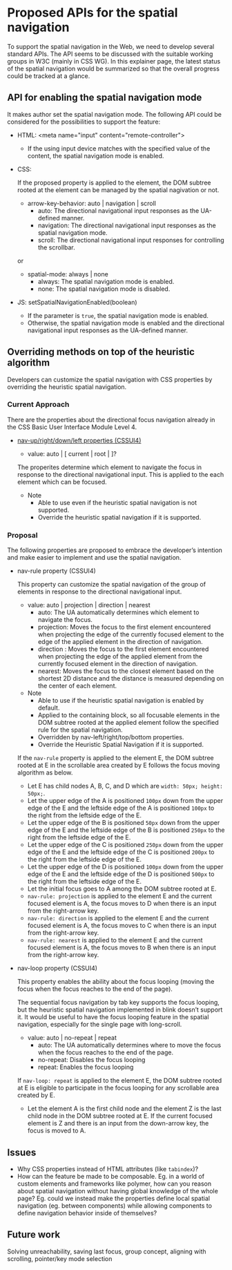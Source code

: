 # Proposed APIs for the spatial navigation
To support the spatial navigation in the Web, we need to develop several standard APIs. The API seems to be discussed with the suitable working groups in W3C (mainly in CSS WG). In this explainer page, the latest status of the spatial navigation would be summarized so that the overall progress could be tracked at a glance.

## API for enabling the spatial navigation mode
It makes author set the spatial navigation mode. The following API could be considered for the possibilities to support the feature:
  - HTML: &lt;meta name="input" content="remote-controller"&gt;
    - If the using input device matches with the specified value of the content, the spatial navigation mode is enabled.
  - CSS:
  
    If the proposed property is applied to the element, the DOM subtree rooted at the element can be managed by the spatial nagivation or not.
    - arrow-key-behavior: auto | navigation | scroll
      - auto: The directional navigational input responses as the UA-defined manner.
      - navigation: The directional navigational input responses as the spatial navigation mode.
      - scroll: The directional navigational input responses for controlling the scrollbar.
      
    or
      
    - spatial-mode: always | none
      - always: The spatial navigation mode is enabled.
      - none: The spatial navigation mode is disabled.
  - JS: setSpatialNavigationEnabled(boolean)
    - If the parameter is `true`, the spatial navigation mode is enabled.
    - Otherwise, the spatial navigation mode is enabled and the directional navigational input responses as the UA-defined manner.
  
## Overriding methods on top of the heuristic algorithm
Developers can customize the spatial navigation with CSS properties by overriding the heuristic spatial navigation.

### Current Approach
There are the properties about the directional focus navigation already in the CSS Basic User Interface Module Level 4.
  - [nav-up/right/down/left properties (CSSUI4)](https://drafts.csswg.org/css-ui-4/#nav-dir)
    - value: auto | <id> [ current | root | <target-name> ]?
  
    The properites determine which element to navigate the focus in response to the directional navigational input. This is applied to the each element which can be focused.
    - Note
        - Able to use even if the heuristic spatial navigation is not supported.
        - Override the heuristic spatial navigation if it is supported.

### Proposal
The following properties are proposed to embrace the developer’s intention and make easier to implement and use the spatial navigation.
  - nav-rule property (CSSUI4)
   
    This property can customize the spatial navigation of the group of elements in response to the directional navigational input.
    - value: auto | projection | direction | nearest
      - auto: The UA automatically determines which element to navigate the focus.
      - projection: Moves the focus to the first element encountered when projecting the edge of the currently focused element to the edge of the applied element in the direction of navigation.
      - direction : Moves the focus to the first element encountered when projecting the edge of the applied element from the currently focused element in the direction of navigation.
      - nearest: Moves the focus to the closest element based on the shortest 2D distance and the distance is measured depending on the center of each element.
    - Note  
        - Able to use if the heuristic spatial navigation is enabled by default.
        - Applied to the containing block, so all focusable elements in the DOM subtree rooted at the applied element follow the specified rule for the spatial navigation.
        - Overridden by nav-left/right/top/bottom properties.
        - Override the Heuristic Spatial Navigation if it is supported.
    
    If the `nav-rule` property is applied to the element E, the DOM subtree rooted at E in the scrollable area created by E follows the focus moving algorithm as below.
      - Let E has child nodes A, B, C, and D which are `width: 50px; height: 50px;`.
      - Let the upper edge of the A is positioned `100px` down from the upper edge of the E and the leftside edge of the A is positioned `100px` to the right from the leftside edge of the E.
      - Let the upper edge of the B is positioned `50px` down from the upper edge of the E and the leftside edge of the B is positioned `250px` to the right from the leftside edge of the E.
      - Let the upper edge of the C is positioned `250px` down from the upper edge of the E and the leftside edge of the C is positioned `200px` to the right from the leftside edge of the E.
      - Let the upper edge of the D is positioned `100px` down from the upper edge of the E and the leftside edge of the D is positioned `500px` to the right from the leftside edge of the E.
      - Let the initial focus goes to A among the DOM subtree rooted at E.
      - `nav-rule: projection` is applied to the element E and the current focused element is A, the focus moves to D when there is an input from the right-arrow key.
      - `nav-rule: direction` is applied to the element E and the current focused element is A, the focus moves to C when there is an input from the right-arrow key.
      - `nav-rule: nearest` is applied to the element E and the current focused element is A, the focus moves to B when there is an input from the right-arrow key.
      
      
  - nav-loop property (CSSUI4)
  
    This property enables the ability about the focus looping (moving the focus when the focus reaches to the end of the page).
    
    The sequential focus navigation by tab key supports the focus looping, but the heuristic spatial navigation implemented in blink doesn’t support it.
    It would be useful to have the focus looping feature in the spatial navigation, especially for the single page with long-scroll. 
    
    - value: auto | no-repeat | repeat
      - auto: The UA automatically determines where to move the focus when the focus reaches to the end of the page.
      - no-repeat: Disables the focus looping
      - repeat: Enables the focus looping
      
    If `nav-loop: repeat` is applied to the element E, the DOM subtree rooted at E is eligible to participate in the focus looping for any scrollable area created by E.
      - Let the element A is the first child node and the element Z is the last child node in the DOM subtree rooted at E. If the current focused element is Z and there is an input from the down-arrow key, the focus is moved to A.

## Issues
- Why CSS properties instead of HTML attributes (like `tabindex`)?
- How can the feature be made to be composable.  Eg. in a world of custom elements and frameworks like polymer, how can you reason about spatial navigation without having global knowledge of the whole page?  Eg. could we instead make the properties define local spatial navigation (eg. between components) while allowing components to define navigation behavior inside of themselves?

## Future work
Solving unreachability, saving last focus, group concept, aligning with scrolling, pointer/key mode selection
